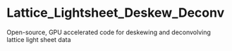# Lattice_Lightsheet_Deskew_Deconv
Open-source, GPU accelerated code for deskewing and deconvolving lattice light sheet data
